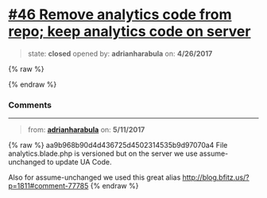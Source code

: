 # [\#46 Remove analytics code from repo; keep analytics code on server](https://github.com/adrianharabula/condr/issues/46)

> state: **closed** opened by: **adrianharabula** on: **4/26/2017**

{% raw %}

{% endraw %}


### Comments

---
> from: [**adrianharabula**](https://github.com/adrianharabula/condr/issues/46#issuecomment-300915692) on: **5/11/2017**

{% raw %}
aa9b968b90d4d436725d4502314535b9d97070a4 File analytics.blade.php is versioned but on the server we use assume-unchanged to update UA Code.

Also for assume-unchanged we used this great alias http://blog.bfitz.us/?p=1811#comment-77785
{% endraw %}
